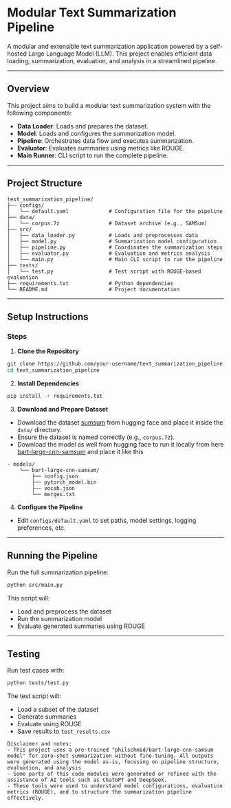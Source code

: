 #  Modular Text Summarization Pipeline

A modular and extensible text summarization application powered by a self-hosted Large Language Model (LLM). This project enables efficient data loading, summarization, evaluation, and analysis in a streamlined pipeline.

---

##  Overview

This project aims to build a modular text summarization system with the following components:

- **Data Loader**: Loads and prepares the dataset.
- **Model**: Loads and configures the summarization model.
- **Pipeline**: Orchestrates data flow and executes summarization.
- **Evaluator**: Evaluates summaries using metrics like ROUGE.
- **Main Runner**: CLI script to run the complete pipeline.

---

##  Project Structure

```
text_summarization_pipeline/
├── configs/
│   └── default.yaml             # Configuration file for the pipeline
├── data/
│   └── corpus.7z                # Dataset archive (e.g., SAMSum)
├── src/
│   ├── data_loader.py           # Loads and preprocesses data
│   ├── model.py                 # Summarization model configuration
│   ├── pipeline.py              # Coordinates the summarization steps
│   ├── evaluator.py             # Evaluation and metrics analysis
│   └── main.py                  # Main CLI script to run the pipeline
├── tests/
│   └── test.py                  # Test script with ROUGE-based evaluation
├── requirements.txt             # Python dependencies
└── README.md                    # Project documentation
```

---

##  Setup Instructions

###  Steps

1. **Clone the Repository**

```bash
git clone https://github.com/your-username/text_summarization_pipeline.git
cd text_summarization_pipeline
```

2. **Install Dependencies**

```bash
pip install -r requirements.txt
```

3. **Download and Prepare Dataset**

- Download the dataset  [sumsum](https://huggingface.co/datasets/Samsung/samsum/tree/main) from hugging face and place it inside the `data/` directory.
- Ensure the dataset is named correctly (e.g., `corpus.7z`).
- Download the model as well from hugging face to run it locally from here [bart-large-cnn-samsum](https://huggingface.co/philschmid/bart-large-cnn-samsum/tree/main) and place it like this
```
- models/
    └── bart-large-cnn-samsum/
        ├── config.json
        ├── pytorch_model.bin
        ├── vocab.json
        └── merges.txt
```
4. **Configure the Pipeline**

- Edit `configs/default.yaml` to set paths, model settings, logging preferences, etc.

---

##  Running the Pipeline

Run the full summarization pipeline:

```bash
python src/main.py
```

This script will:
- Load and preprocess the dataset
- Run the summarization model
- Evaluate generated summaries using ROUGE
---

##  Testing

Run test cases with:

```bash
python tests/test.py
```

The test script will:
- Load a subset of the dataset
- Generate summaries
- Evaluate using ROUGE
- Save results to `test_results.csv`


```
Disclaimer and notes:
- This project uses a pre-trained "philschmid/bart-large-cnn-samsum model" for zero-shot summarization without fine-tuning. All outputs were generated using the model as-is, focusing on pipeline structure, evaluation, and analysis
- Some parts of this code modules were generated or refined with the assistance of AI tools such as ChatGPT and DeepSeek. 
- These tools were used to understand model configurations, evaluation metrics (ROUGE), and to structure the summarization pipeline effectively.
```


